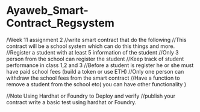 # Ayaweb_Smart-Contract_Regsystem

/Week 11 assignment 2
//write  smart contract that do the following
//This contract will be a school system which can do this things and more.
//Register a student with at least 5 information of the student
//Only 3 person from the school can register the student
//Keep track of student performance in class 1,2 and 3
//Before  a student is register he or she must have paid school fees (build a token or use ETH)
//Only one person can withdraw the school fees from the smart contract
//Have a function to remove a student from the school etc( you can have other functionality )

//Note Using Hardhat or Foundry to Deploy and verify
//publish your contract write a basic test using hardhat or Foundry.

